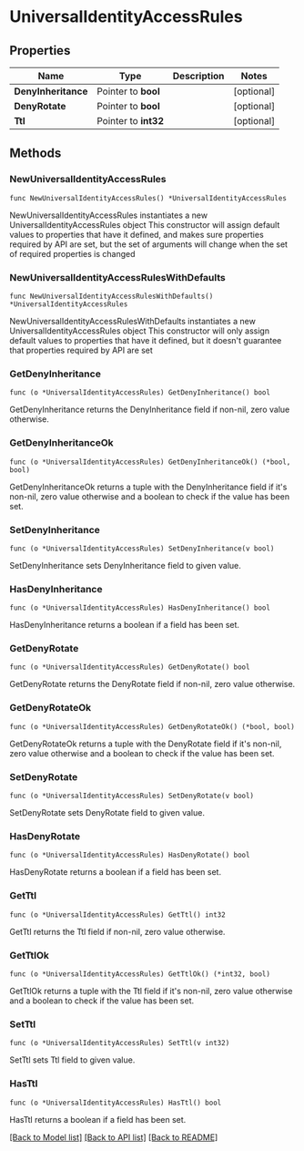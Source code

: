 # UniversalIdentityAccessRules

## Properties

Name | Type | Description | Notes
------------ | ------------- | ------------- | -------------
**DenyInheritance** | Pointer to **bool** |  | [optional] 
**DenyRotate** | Pointer to **bool** |  | [optional] 
**Ttl** | Pointer to **int32** |  | [optional] 

## Methods

### NewUniversalIdentityAccessRules

`func NewUniversalIdentityAccessRules() *UniversalIdentityAccessRules`

NewUniversalIdentityAccessRules instantiates a new UniversalIdentityAccessRules object
This constructor will assign default values to properties that have it defined,
and makes sure properties required by API are set, but the set of arguments
will change when the set of required properties is changed

### NewUniversalIdentityAccessRulesWithDefaults

`func NewUniversalIdentityAccessRulesWithDefaults() *UniversalIdentityAccessRules`

NewUniversalIdentityAccessRulesWithDefaults instantiates a new UniversalIdentityAccessRules object
This constructor will only assign default values to properties that have it defined,
but it doesn't guarantee that properties required by API are set

### GetDenyInheritance

`func (o *UniversalIdentityAccessRules) GetDenyInheritance() bool`

GetDenyInheritance returns the DenyInheritance field if non-nil, zero value otherwise.

### GetDenyInheritanceOk

`func (o *UniversalIdentityAccessRules) GetDenyInheritanceOk() (*bool, bool)`

GetDenyInheritanceOk returns a tuple with the DenyInheritance field if it's non-nil, zero value otherwise
and a boolean to check if the value has been set.

### SetDenyInheritance

`func (o *UniversalIdentityAccessRules) SetDenyInheritance(v bool)`

SetDenyInheritance sets DenyInheritance field to given value.

### HasDenyInheritance

`func (o *UniversalIdentityAccessRules) HasDenyInheritance() bool`

HasDenyInheritance returns a boolean if a field has been set.

### GetDenyRotate

`func (o *UniversalIdentityAccessRules) GetDenyRotate() bool`

GetDenyRotate returns the DenyRotate field if non-nil, zero value otherwise.

### GetDenyRotateOk

`func (o *UniversalIdentityAccessRules) GetDenyRotateOk() (*bool, bool)`

GetDenyRotateOk returns a tuple with the DenyRotate field if it's non-nil, zero value otherwise
and a boolean to check if the value has been set.

### SetDenyRotate

`func (o *UniversalIdentityAccessRules) SetDenyRotate(v bool)`

SetDenyRotate sets DenyRotate field to given value.

### HasDenyRotate

`func (o *UniversalIdentityAccessRules) HasDenyRotate() bool`

HasDenyRotate returns a boolean if a field has been set.

### GetTtl

`func (o *UniversalIdentityAccessRules) GetTtl() int32`

GetTtl returns the Ttl field if non-nil, zero value otherwise.

### GetTtlOk

`func (o *UniversalIdentityAccessRules) GetTtlOk() (*int32, bool)`

GetTtlOk returns a tuple with the Ttl field if it's non-nil, zero value otherwise
and a boolean to check if the value has been set.

### SetTtl

`func (o *UniversalIdentityAccessRules) SetTtl(v int32)`

SetTtl sets Ttl field to given value.

### HasTtl

`func (o *UniversalIdentityAccessRules) HasTtl() bool`

HasTtl returns a boolean if a field has been set.


[[Back to Model list]](../README.md#documentation-for-models) [[Back to API list]](../README.md#documentation-for-api-endpoints) [[Back to README]](../README.md)


